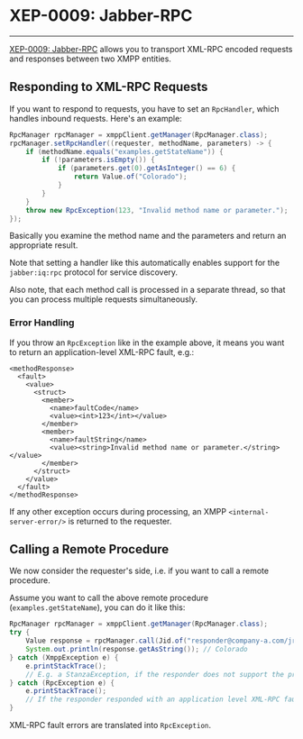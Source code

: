 # XEP-0009: Jabber-RPC
---

[XEP-0009: Jabber-RPC][Jabber-RPC] allows you to transport XML-RPC encoded requests and responses between two XMPP
entities.

## Responding to XML-RPC Requests

If you want to respond to requests, you have to set an `RpcHandler`, which handles inbound requests. Here's an example:

```java
RpcManager rpcManager = xmppClient.getManager(RpcManager.class);
rpcManager.setRpcHandler((requester, methodName, parameters) -> {
    if (methodName.equals("examples.getStateName")) {
        if (!parameters.isEmpty()) {
            if (parameters.get(0).getAsInteger() == 6) {
                return Value.of("Colorado");
            }
        }
    }
    throw new RpcException(123, "Invalid method name or parameter.");
});
```

Basically you examine the method name and the parameters and return an appropriate result.

Note that setting a handler like this automatically enables support for the `jabber:iq:rpc` protocol for service
discovery.

Also note, that each method call is processed in a separate thread, so that you can process multiple requests
simultaneously.

### Error Handling

If you throw an `RpcException` like in the example above, it means you want to return an application-level XML-RPC
fault, e.g.:

```
<methodResponse>
  <fault>
    <value>
      <struct>
        <member>
          <name>faultCode</name>
          <value><int>123</int></value>
        </member>
        <member>
          <name>faultString</name>
          <value><string>Invalid method name or parameter.</string></value>
        </member>
      </struct>
    </value>
  </fault>
</methodResponse>
```

If any other exception occurs during processing, an XMPP `<internal-server-error/>` is returned to the requester.

## Calling a Remote Procedure

We now consider the requester's side, i.e. if you want to call a remote procedure.

Assume you want to call the above remote procedure (`examples.getStateName`), you can do it like this:

```java
RpcManager rpcManager = xmppClient.getManager(RpcManager.class);
try {
    Value response = rpcManager.call(Jid.of("responder@company-a.com/jrpc-server"), "examples.getStateName", Value.of(6)).getResult();
    System.out.println(response.getAsString()); // Colorado
} catch (XmppException e) {
    e.printStackTrace();
    // E.g. a StanzaException, if the responder does not support the protocol or an internal-server-error has occurred.
} catch (RpcException e) {
    e.printStackTrace();
    // If the responder responded with an application level XML-RPC fault.
}
```

XML-RPC fault errors are translated into `RpcException`.

[Jabber-RPC]: https://xmpp.org/extensions/xep-0079.html "XEP-0009: Jabber-RPC"
